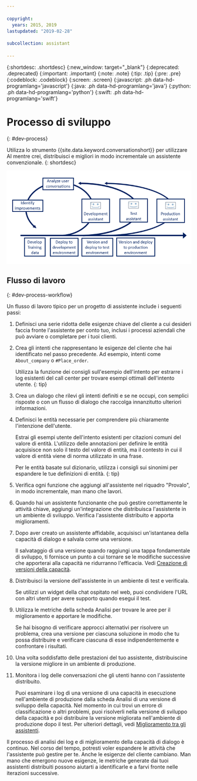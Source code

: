 ```yaml
---

copyright:
  years: 2015, 2019
lastupdated: "2019-02-28"

subcollection: assistant

---
```


{:shortdesc: .shortdesc}
{:new_window: target="_blank"}
{:deprecated: .deprecated}
{:important: .important}
{:note: .note}
{:tip: .tip}
{:pre: .pre}
{:codeblock: .codeblock}
{:screen: .screen}
{:javascript: .ph data-hd-programlang='javascript'}
{:java: .ph data-hd-programlang='java'}
{:python: .ph data-hd-programlang='python'}
{:swift: .ph data-hd-programlang='swift'}

# Processo di sviluppo
{: #dev-process}

Utilizza lo strumento {{site.data.keyword.conversationshort}} per utilizzare AI mentre crei, distribuisci e migliori in modo incrementale un assistente convenzionale.
{: shortdesc}

![Mostra il flusso dei passi di sviluppo partendo dallo sviluppo dei dati di addestramento e terminando con la distribuzione per la produzione](images/dev-process.png)

## Flusso di lavoro
{: #dev-process-workflow}

Un flusso di lavoro tipico per un progetto di assistente include i seguenti passi: 

1.  Definisci una serie ridotta delle esigenze chiave del cliente a cui desideri faccia fronte l'assistente per conto tuo, inclusi i processi aziendali che può avviare o completare per i tuoi clienti. 
1.  Crea gli intenti che rappresentano le esigenze del cliente che hai identificato nel passo precedente. Ad esempio, intenti come `About_company` o `#Place_order`.

    Utilizza la funzione dei consigli sull'esempio dell'intento per estrarre i log esistenti del call center per trovare esempi ottimali dell'intento utente.
    {: tip}

1.  Crea un dialogo che rilevi gli intenti definiti e se ne occupi, con semplici risposte o con un flusso di dialogo che raccolga innanzitutto ulteriori informazioni.
1.  Definisci le entità necessarie per comprendere più chiaramente l'intenzione dell'utente. 

    Estrai gli esempi utente dell'intento esistenti per citazioni comuni del valore di entità. L'utilizzo delle annotazioni per definire le entità acquisisce non solo il testo del valore di entità, ma il contesto in cui il valore di entità viene di norma utilizzato in una frase. 

    Per le entità basate sul dizionario, utilizza i consigli sui sinonimi per espandere le tue definizioni di entità.
    {: tip}

1.  Verifica ogni funzione che aggiungi all'assistente nel riquadro "Provalo", in modo incrementale, man mano che lavori. 
1.  Quando hai un assistente funzionante che può gestire correttamente le attività chiave, aggiungi un'integrazione che distribuisca l'assistente in un ambiente di sviluppo. Verifica l'assistente distribuito e apporta miglioramenti. 

1.  Dopo aver creato un assistente affidabile, acquisisci un'istantanea della capacità di dialogo e salvala come una versione. 

    Il salvataggio di una versione quando raggiungi una tappa fondamentale di sviluppo, ti fornisce un punto a cui tornare se le modifiche successive che apporterai alla capacità ne ridurranno l'efficacia. Vedi [Creazione di versioni della capacità](/docs/services/assistant?topic=assistant-versions).
1.  Distribuisci la versione dell'assistente in un ambiente di test e verificala. 

    Se utilizzi un widget della chat ospitato nel web, puoi condividere l'URL con altri utenti per avere supporto quando esegui il test.
1.  Utilizza le metriche della scheda Analisi per trovare le aree per il miglioramento e apportare le modifiche. 

    Se hai bisogno di verificare approcci alternativi per risolvere un problema, crea una versione per ciascuna soluzione in modo che tu possa distribuire e verificare ciascuna di esse indipendentemente e confrontare i risultati.
1.  Una volta soddisfatto delle prestazioni del tuo assistente, distribuiscine la versione migliore in un ambiente di produzione. 
1.  Monitora i log delle conversazioni che gli utenti hanno con l'assistente distribuito. 

    Puoi esaminare i log di una versione di una capacità in esecuzione nell'ambiente di produzione dalla scheda Analisi di una versione di sviluppo della capacità. Nel momento in cui trovi un errore di classificazione o altri problemi, puoi risolverli nella versione di sviluppo della capacità e poi distribuire la versione migliorata nell'ambiente di produzione dopo il test. Per ulteriori dettagli, vedi [Miglioramento tra gli assistenti](/docs/services/assistant?topic=assistant-logs#logs-deploy-id). 

Il processo di analisi dei log e di miglioramento della capacità di dialogo è continuo. Nel corso del tempo, potresti voler espandere le attività che l'assistente può gestire per te. Anche le esigenze del cliente cambiano. Man mano che emergono nuove esigenze, le metriche generate dai tuoi assistenti distribuiti possono aiutarti a identificarle e a farvi fronte nelle iterazioni successive. 
